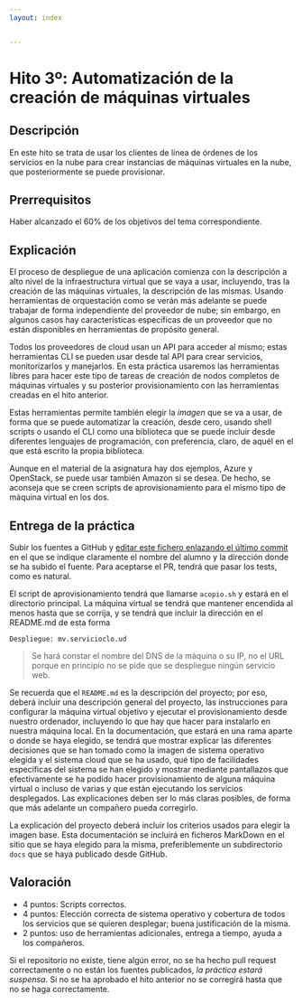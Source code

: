 ```yaml
---
layout: index


---
```

Hito 3º: Automatización  de la creación de máquinas virtuales
=====================================

Descripción
-----------------

En este hito se trata de usar los clientes de línea de órdenes de los
servicios en la nube para
crear instancias de máquinas virtuales en la nube, que posteriormente se puede provisionar.

Prerrequisitos
--------------------

Haber alcanzado el 60% de los objetivos del tema correspondiente. 

Explicación
----------------

El proceso de despliegue de una aplicación comienza con
la descripción a alto nivel de la infraestructura virtual que se vaya
a usar, incluyendo, tras la creación de las máquinas virtuales, la
descripción de las mismas. Usando herramientas de orquestación como se
verán más adelante se puede trabajar de forma independiente del
proveedor de nube; sin embargo, en algunos casos hay características
específicas de un proveedor que no están disponibles en herramientas
de propósito general.

Todos los proveedores de cloud usan un API para acceder al mismo;
estas herramientas CLI se pueden usar desde tal API para crear
servicios, monitorizarlos y manejarlos. En esta práctica usaremos las
herramientas libres para hacer este tipo de tareas de creación de
nodos completos de máquinas virtuales y su posterior provisionamiento
con las herramientas creadas en el hito anterior. 

Estas herramientas permite también elegir la *imagen* que se va a usar, de forma que se puede automatizar
la creación, desde cero, usando shell scripts o usando el CLI como una
biblioteca que se puede incluir desde diferentes lenguajes de
programación, con preferencia, claro, de aquél en el que está escrito
la propia biblioteca. 

Aunque en el material de la asignatura hay dos ejemplos, Azure y
OpenStack, se puede usar también Amazon si se desea. De hecho, se
aconseja que se creen scripts de aprovisionamiento para el mismo tipo
de máquina virtual en los dos. 

Entrega de la práctica
--------------------------------

Subir los fuentes a GitHub y 
[editar este fichero enlazando el último commit](https://github.com/JJ/CC-18-19/blob/master/proyectos/hito-3)
en el 
que se indique claramente el nombre del alumno y la dirección donde se ha subido el
fuente. Para aceptarse el PR, tendrá que pasar los tests, como es
natural. 

El script de aprovisionamiento tendrá que llamarse `acopio.sh` y estará en el directorio principal. La máquina
virtual se tendrá que mantener encendida al menos hasta que se
corrija, y se tendrá que incluir la dirección en el README.md de esta
forma

	Despliegue: mv.servicioclo.ud
	
>Se hará constar el nombre del DNS de la máquina o su IP, no el URL porque en principio no se
>pide que se despliegue ningún servicio web. 

Se recuerda que el `README.md` es la descripción del proyecto; por
eso, deberá incluir una descripción general del proyecto,  las
instrucciones para configurar la máquina 
virtual objetivo y ejecutar el provisionamiento desde nuestro
ordenador, incluyendo lo que hay que hacer para instalarlo en nuestra
máquina local. En la documentación, que estará en una rama aparte o donde se haya
elegido, se tendrá que mostrar explicar las diferentes decisiones que
se han tomado como la imagen de sistema operativo elegida y el sistema
cloud que se ha usado, qué tipo de facilidades específicas del sistema
se han elegido y mostrar mediante pantallazos que efectivamente se ha podido hacer
provisionamiento de alguna máquina virtual o incluso de varias y que
están ejecutando los servicios desplegados. Las explicaciones deben
ser lo más claras posibles, de forma que más adelante un compañero
pueda corregirlo. 

La explicación del proyecto deberá incluir los criterios usados para
elegir la imagen base. Esta documentación se incluirá
en ficheros MarkDown en el sitio que se haya elegido para la misma,
preferiblemente un subdirectorio `docs` que se haya publicado desde
GitHub.

Valoración
--------------

* 4 puntos: Scripts correctos.
* 4 puntos: Elección correcta de sistema operativo y cobertura de todos los
servicios que se quieren desplegar; buena justificación de la misma. 
* 2 puntos: uso de herramientas adicionales, entrega a tiempo, ayuda a
  los compañeros. 
  
Si el repositorio no existe, tiene algún error, no se ha hecho pull request correctamente o no están los fuentes publicados, *la
  práctica estará suspensa*. Si no se ha aprobado el hito anterior no
  se corregirá hasta que no se haga correctamente. 
